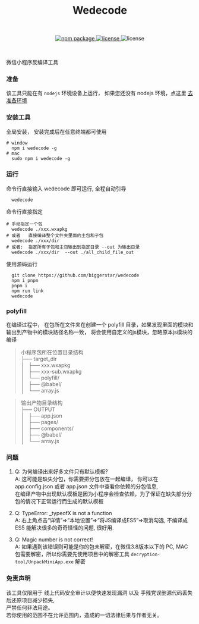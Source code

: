 <h1 align="center">Wedecode</h1>
<br/>
<p align="center">
    <a href="https://npmjs.com/package/wedecode">
        <img src="https://img.shields.io/npm/v/wedecode.svg" alt="npm package">
    </a>
    <a href="https://img.shields.io/npm/l/wedecode">
      <img src="https://img.shields.io/npm/l/wedecode?" alt="license"/>
    </a>
   <img src="https://img.shields.io/badge/%E5%BE%AE%E4%BF%A1%E7%89%88%E6%9C%AC-%3E=20180111-brightgreen.svg" alt="license"/>

</p>
<br/>


微信小程序反编译工具

### 准备

该工具只能在有 `nodejs` 环境设备上运行， 如果您还没有 nodejs 环境，点这里 [去准备环境](https://nodejs.org/)

### 安装工具

全局安装， 安装完成后在任意终端都可使用
```shell
# window
  npm i wedecode -g
# mac
  sudo npm i wedecode -g
```

### 运行

命令行直接输入 wedecode 即可运行, 全程自动引导

```shell
  wedecode
```

命令行直接指定

```shell
# 手动指定一个包
  wedecode ./xxx.wxapkg
# 或者   直接编译整个文件夹里面的主包和子包
  wedecode ./xxx/dir
# 或者:  指定所有子包和主包输出到指定目录 --out 为输出目录
  wedecode ./xxx/dir  --out ./all_child_file_out
```

使用源码运行

```shell
  git clone https://github.com/biggerstar/wedecode
  npm i pnpm
  pnpm i
  npm run link
  wedecode
```

### polyfill
在编译过程中， 在包所在文件夹在创建一个 polyfill 目录，如果发现里面的模块和输出到产物中的模块路径名称一致， 将会使用自定义的js模块，忽略原本js模块的编译  


> 小程序包所在位置目录结构  
├── target_dir  
│   ├── xxx.wxapkg    
│   ├── xxx-sub.wxapkg    
│   └── polyfill/  
│       ├── @babel/    
│           └── array.js    

> 输出产物目录结构  
├── OUTPUT  
│   ├── app.json  
│   ├── pages/  
│   ├── components/  
│   ├── @babel/  
│       └── array.js


### 问题
1. Q: 为何编译出来好多文件只有默认模板?  
   A: 这可能是缺失分包，你需要把分包放在一起编译， 你可以在 app.config.json 或者 app.json 文件中查看你依赖的分包信息,    
      在编译产物中出现默认模板是因为小程序会检查依赖，为了保证在缺失部分分包的情况下正常运行而生成的默认模板   
2. Q: TypeError: _typeofX is not a function     
   A: 右上角点击“详情”=>“本地设置”=>“将JS编译成ES5”=>取消勾选, 不编译成 ES5 能解决很多的奇奇怪怪的问题, 很好用.    

3. Q: Magic number is not correct!     
   A: 如果遇到该错误则可能是你的包未解密，在微信3.8版本以下的 PC, MAC 包需要解密，所以你需要先使用项目中的解密工具 `decryption-tool/UnpackMiniApp.exe` 解密    
 

 
### 免责声明

该工具仅限用于 线上代码安全审计以便快速发现漏洞 以及 手残党误删源代码丢失后还原项目减少损失,  
严禁任何非法用途。  
若你使用的范围不在允许范围内，造成的一切法律后果与作者无关。  
